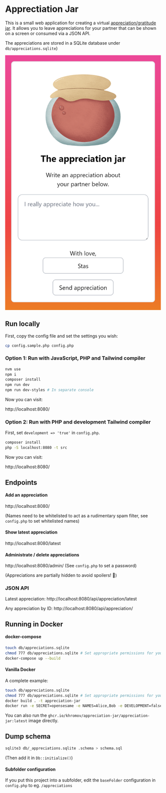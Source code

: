 # Apprectiation Jar

This is a small web application for creating a virtual [appreciation/gratitude jar](https://www.mindbodygreen.com/0-11062/how-to-create-a-gratitude-jar.html). It allows you to leave appreciations for your partner that can be shown on a screen or consumed via a JSON API. 

The appreciations are stored in a SQLite database under `db/appreciations.sqlite`)

![](screenshots/appreciation-screenshot.png)

## Run locally

First, copy the config file and set the settings you wish:

```bash
cp config.sample.php config.php
```

### Option 1: Run with JavaScript, PHP and Tailwind compiler

```bash
nvm use
npm i
composer install
npm run dev
npm run dev-styles # In separate console
```

Now you can visit:

http://localhost:8080/


### Option 2: Run with PHP and development Tailwind compiler

First, set `development => 'true'` in `config.php`.

```bash
composer install
php -S localhost:8080 -t src
```

Now you can visit:

http://localhost:8080/

## Endpoints

#### Add an appreciation

http://localhost:8080/

(Names need to be whitelisted to act as a rudimentary spam filter, see `config.php` to set whitelisted names)

#### Show latest appreciation

http://localhost:8080/latest

#### Administrate / delete appreciations

http://localhost:8080/admin/<password> (See `config.php` to set a password)

(Appreciations are partially hidden to avoid spoilers! 🙈)

### JSON API

Latest appreciation:
http://localhost:8080/api/appreciation/latest

Any appreciation by ID:
http://localhost:8080/api/appreciation/<id>

## Running in Docker

#### docker-compose

```bash
touch db/appreciations.sqlite
chmod 777 db/appreciations.sqlite # Set appropriate permissions for your environment
docker-compose up --build
```

#### Vanilla Docker

A complete example:

```bash
touch db/appreciations.sqlite
chmod 777 db/appreciations.sqlite # Set appropriate permissions for your environment
docker build . -t appreciation-jar
docker run -e SECRET=opensesame -e NAMES=Alice,Bob -e DEVELOPMENT=false -v $(pwd)/db/appreciations.sqlite:/var/www/db/appreciations.sqlite:rw -p 8080:8080 appreciation-jar
```

You can also run the `ghcr.io/khromov/appreciation-jar/appreciation-jar:latest` image directly.

## Dump schema 

```bash
sqlite3 db/_appreciations.sqlite .schema > schema.sql
```

(Then add it in `Db::initialize()`)

#### Subfolder configuration

If you put this project into a subfolder, edit the `baseFolder` configuration in `config.php` to eg. `/appreciations`
